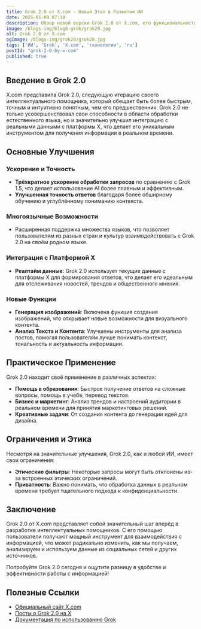 ```yaml
---
title: Grok 2.0 от X.com - Новый Этап в Развитии ИИ
date: 2025-01-09 07:30
description: Обзор новой версии Grok 2.0 от X.com, его функциональности, улучшений и того, как он может изменить взаимодействие с информацией в реальном времени.
image: /blogs-img/blog8-grok/grok20.jpg
alt: Grok 2.0 от X.com
ogImage: /blogs-img/grok20/grok20.jpg
tags: ['ИИ', 'Grok', 'X.com', 'технологии', 'ru']
postId: "grok-2-0-by-x-com"
published: true
---
```


## Введение в Grok 2.0

X.com представила Grok 2.0, следующую итерацию своего интеллектуального помощника, который обещает быть более быстрым, точным и интуитивно понятным, чем его предшественник. Grok 2.0 не только усовершенствовал свои способности в области обработки естественного языка, но и значительно улучшил интеграцию с реальными данными с платформы X, что делает его уникальным инструментом для получения информации в реальном времени.

## Основные Улучшения

### Ускорение и Точность

- **Трёхкратное ускорение обработки запросов** по сравнению с Grok 1.5, что делает использование AI более плавным и эффективным.
- **Улучшенная точность ответов** благодаря более обширному обучению и углублённому пониманию контекста.

### Многоязычные Возможности

- Расширенная поддержка множества языков, что позволяет пользователям из разных стран и культур взаимодействовать с Grok 2.0 на своём родном языке.

### Интеграция с Платформой X

- **Реалтайм данные**: Grok 2.0 использует текущие данные с платформы X для формирования ответов, что делает его идеальным для отслеживания новостей, трендов и общественного мнения.

### Новые Функции

- **Генерация изображений**: Включена функция создания изображений, что открывает новые возможности для визуального контента.
- **Анализ Текста и Контента**: Улучшены инструменты для анализа постов, помогая пользователям лучше понимать контекст, тональность и актуальность информации.

## Практическое Применение

Grok 2.0 находит своё применение в различных аспектах:

- **Помощь в образовании**: Быстрое получение ответов на сложные вопросы, помощь в учебе, перевод текстов.
- **Бизнес и маркетинг**: Анализ трендов и настроений аудитории в реальном времени для принятия маркетинговых решений.
- **Креативные задачи**: От создания контента до генерации идей для дизайна.

## Ограничения и Этика

Несмотря на значительные улучшения, Grok 2.0, как и любой ИИ, имеет свои ограничения:

- **Этические фильтры**: Некоторые запросы могут быть отклонены из-за встроенных этических ограничений.
- **Приватность**: Важно понимать, что обработка данных в реальном времени требует тщательного подхода к конфиденциальности.

## Заключение

Grok 2.0 от X.com представляет собой значительный шаг вперёд в разработке интеллектуальных помощников. С его помощью пользователи получают мощный инструмент для взаимодействия с информацией, что может радикально изменить, как мы получаем, анализируем и используем данные из социальных сетей и других источников.

Попробуйте Grok 2.0 сегодня и ощутите разницу в удобстве и эффективности работы с информацией!

## Полезные Ссылки

- [Официальный сайт X.com](#)
- [Посты о Grok 2.0 на X](#)
- [Документация по использованию Grok](#)
